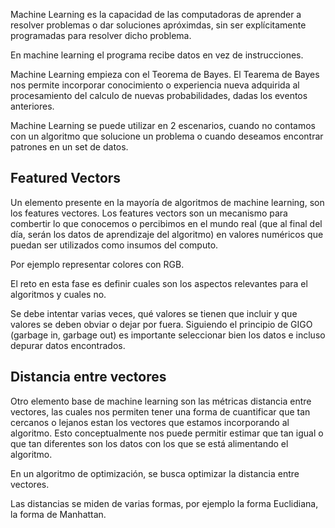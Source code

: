 Machine Learning es la capacidad de las computadoras de aprender a resolver problemas o dar soluciones apróximdas, sin ser explícitamente programadas para resolver dicho problema.

En machine learning el programa recibe datos en vez de instrucciones.

Machine Learning empieza con el Teorema de Bayes. El Tearema de Bayes nos permite incorporar conocimiento o experiencia nueva adquirida al procesamiento del calculo de nuevas probabilidades, dadas los eventos anteriores.

Machine Learning se puede utilizar en 2 escenarios, cuando no contamos con un algoritmo que solucione un problema o cuando deseamos encontrar patrones en un set de datos.

## Featured Vectors

Un elemento presente en la mayoría de algoritmos de machine learning, son los features vectores. Los features vectors son un mecanismo para combertir lo que conocemos o percibimos en el mundo real (que al final del día, serán los datos de aprendizaje del algoritmo) en valores numéricos que puedan ser utilizados como insumos del computo.

Por ejemplo representar colores con RGB.

El reto en esta fase es definir cuales son los aspectos relevantes para el algoritmos y cuales no.

Se debe intentar varias veces, qué valores se tienen que incluir y que valores se deben obviar o dejar por fuera. Siguiendo el principio de GIGO (garbage in, garbage out) es importante seleccionar bien los datos e incluso depurar datos encontrados.

## Distancia entre vectores
Otro elemento base de machine learning son las métricas distancia entre vectores, las cuales nos permiten tener una forma de cuantificar que tan cercanos o lejanos estan los vectores que estamos incorporando al algoritmo. Esto conceptualmente nos puede permitir estimar que tan igual o que tan diferentes son los datos con los que se está alimentando el algoritmo.

En un algoritmo de optimización, se busca optimizar la distancia entre vectores.

Las distancias se miden de varias formas, por ejemplo la forma Euclidiana, la forma de Manhattan.
<!--stackedit_data:
eyJoaXN0b3J5IjpbLTE3ODM5ODcxOTIsLTEyMzc5NDEzMzgsMT
Y4Nzc4NDM0NCwxMDMyOTI1NTE4XX0=
-->